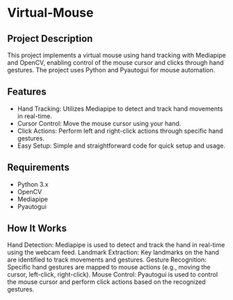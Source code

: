 # Virtual-Mouse

## Project Description
This project implements a virtual mouse using hand tracking with Mediapipe and OpenCV, enabling control of the mouse cursor and clicks through hand gestures. The project uses Python and Pyautogui for mouse automation.

## Features
- Hand Tracking: Utilizes Mediapipe to detect and track hand movements in real-time.
- Cursor Control: Move the mouse cursor using your hand.
- Click Actions: Perform left and right-click actions through specific hand gestures.
- Easy Setup: Simple and straightforward code for quick setup and usage.

## Requirements
- Python 3.x
- OpenCV
- Mediapipe
- Pyautogui

## How It Works
Hand Detection: Mediapipe is used to detect and track the hand in real-time using the webcam feed.
Landmark Extraction: Key landmarks on the hand are identified to track movements and gestures.
Gesture Recognition: Specific hand gestures are mapped to mouse actions (e.g., moving the cursor, left-click, right-click).
Mouse Control: Pyautogui is used to control the mouse cursor and perform click actions based on the recognized gestures.
